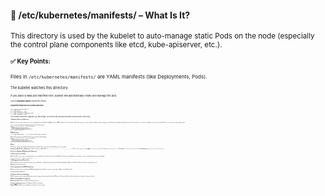 #### 📁 /etc/kubernetes/manifests/ – What Is It?
<small>This directory is used by the kubelet to auto-manage static Pods on the node (especially the control plane components like etcd, kube-apiserver, etc.).<small>
#### ✅ Key Points:
<small>Files in `/etc/kubernetes/manifests/` are YAML manifests (like Deployments, Pods).<small>

<small>The kubelet watches this directory.<small>

<small>If you place a valid pod manifest here, kubelet will automatically create and manage the pod.<small>

<small>Used in **kubeadm-based** Kubernetes setups.<small>

#### Typical files found there on a control plane node:
```
/etc/kubernetes/manifests/
├── etcd.yaml
├── kube-apiserver.yaml
├── kube-controller-manager.yaml
└── kube-scheduler.yaml
```
<small>So if you want to modify etcd configuration (e.g., add new flags), you'd edit etcd.yaml, and kubelet will restart the etcd Pod with the new config.<small>

#### 🔍 Reading etcd Content in Kubernetes

Kubernetes stores its entire cluster state in etcd, including resources like Pods, ConfigMaps, Secrets, RBAC, and more. You can directly read this data using `etcdctl` from inside the etcd Pod (usually running as a static Pod on the control plane node).
Prerequisites:
You must have access to the control plane node.
etcd is secured with TLS, so you need to provide certificate paths.

`kubectl` access with sufficient privileges.
Example: Get list of keys in etcd
```
kubectl -n kube-system exec -it etcd-<NODE_NAME> -- \
etcdctl \
--endpoints=https://127.0.0.1:2379 \
--cacert=/etc/kubernetes/pki/etcd/ca.crt \
--cert=/etc/kubernetes/pki/etcd/server.crt \
--key=/etc/kubernetes/pki/etcd/server.key \
get / --prefix --keys-only
```
📝 ***What this does***:

`--prefix` gets all keys under `/`.
`--keys-only` shows only key names (no values).

Helps explore etcd structure.
Read specific value (e.g. cluster-admin binding)
```
kubectl -n kube-system exec -it etcd-<NODE_NAME> -- \
etcdctl \
--endpoints=https://127.0.0.1:2379 \
--cacert=/etc/kubernetes/pki/etcd/ca.crt \
--cert=/etc/kubernetes/pki/etcd/server.crt \
--key=/etc/kubernetes/pki/etcd/server.key \
get /registry/clusterrolebindings/cluster-admin
```
📝 ***Notes***:

The output is stored in Protobuf format and not human-readable.
This is the raw form of what Kubernetes uses internally.

**Common etcd Key Prefixes in Kubernetes :**
| Resource Type       | etcd Key Prefix                  |
| ------------------- | -------------------------------- |
| Pods                | `/registry/pods/`                |
| ConfigMaps          | `/registry/configmaps/`          |
| Secrets             | `/registry/secrets/`             |
| ClusterRoles        | `/registry/clusterroles/`        |
| ClusterRoleBindings | `/registry/clusterrolebindings/` |

#### Use Cases for Reading or Modifying etcd in Kubernetes

**1. 🔥 Disaster Recovery / Backup**

Why? If the API server is down or corrupted and you can't use kubectl, etcd is the only source of truth.
What you do: Access etcd directly to recover data or create a snapshot of the current state.
Example:
```
etcdctl snapshot save /backup/etcd-backup.db
```
**2. 🧪 Debugging Corrupted Cluster State**

Why? Sometimes resources are stuck or broken (e.g., stale finalizers, orphaned pods), and can't be deleted through kubectl.
What you do: Read or delete the raw keys manually from etcd.

⚠️ Dangerous if used incorrectly.

**3. 🔒 Investigating Security & RBAC Configuration**

Why? You need to inspect or verify critical RBAC bindings (like cluster-admin) or service account tokens.
What you do: Read keys like:
```
/registry/clusterrolebindings/
/registry/serviceaccounts/
```
**4. ⚙️ Advanced Automation & Auditing**

Why? You want to track or audit raw Kubernetes resource changes at a lower level than kubectl.
What you do: Query etcd with a prefix to find patterns or perform consistency checks.

**❌ When You Should Not Use etcd Directly**

**Routine operations**: Always use kubectl, kustomize, helm, etc.

**Creating or updating resources**: Use Kubernetes APIs, not etcd writes.

**Editing YAML files**: Never write manually into etcd unless you're restoring.



